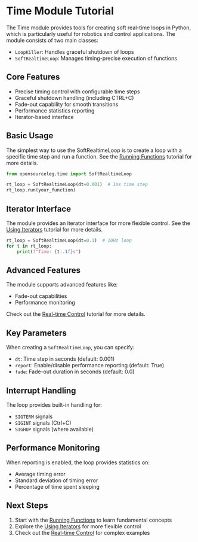 # Time Module Tutorial

The Time module provides tools for creating soft real-time loops in Python, which is particularly useful for robotics and control applications. The module consists of two main classes:

- `LoopKiller`: Handles graceful shutdown of loops
- `SoftRealtimeLoop`: Manages timing-precise execution of functions

## Core Features

- Precise timing control with configurable time steps
- Graceful shutdown handling (including CTRL+C)
- Fade-out capability for smooth transitions
- Performance statistics reporting
- Iterator-based interface

## Basic Usage

The simplest way to use the SoftRealtimeLoop is to create a loop with a specific time step and run a function. See the [Running Functions](running_functions.md) tutorial for more details.

```python
from opensourceleg.time import SoftRealtimeLoop

rt_loop = SoftRealtimeLoop(dt=0.001)  # 1ms time step
rt_loop.run(your_function)
```

## Iterator Interface

The module provides an iterator interface for more flexible control. See the [Using Iterators](using_iterators.md) tutorial for more details.

```python
rt_loop = SoftRealtimeLoop(dt=0.1)  # 10Hz loop
for t in rt_loop:
    print(f"Time: {t:.1f}s")
```

## Advanced Features

The module supports advanced features like:

- Fade-out capabilities
- Performance monitoring

Check out the [Real-time Control](realtime_control.md) tutorial for more details.

## Key Parameters

When creating a `SoftRealtimeLoop`, you can specify:

- `dt`: Time step in seconds (default: 0.001)
- `report`: Enable/disable performance reporting (default: True)
- `fade`: Fade-out duration in seconds (default: 0.0)

## Interrupt Handling

The loop provides built-in handling for:

- `SIGTERM` signals
- `SIGINT` signals (Ctrl+C)
- `SIGHUP` signals (where available)

## Performance Monitoring

When reporting is enabled, the loop provides statistics on:

- Average timing error
- Standard deviation of timing error
- Percentage of time spent sleeping

## Next Steps

1. Start with the [Running Functions](running_functions.md) to learn fundamental concepts
2. Explore the [Using Iterators](using_iterators.md) for more flexible control
3. Check out the [Real-time Control](realtime_control.md) for complex examples
